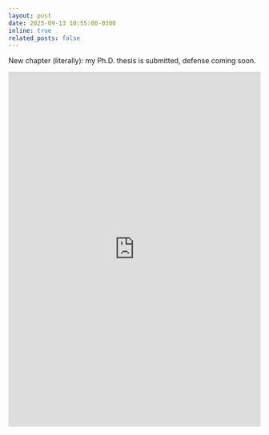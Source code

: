 ```yaml
---
layout: post
date: 2025-09-13 10:55:00-0300
inline: true
related_posts: false
---
```


New chapter (literally): my Ph.D. thesis is submitted, defense coming soon.

<div class="mt-3" style="display: flex; justify-content: center;">
<iframe src="https://www.linkedin.com/embed/feed/update/urn:li:share:7372552982183272448" height="710" width="504" frameborder="0" allowfullscreen="" title="Embedded post"></iframe>
</div>
